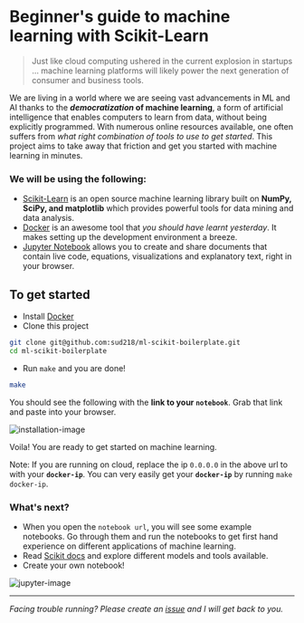 # Beginner's guide to machine learning with Scikit-Learn
> Just like cloud computing ushered in the current explosion in startups … machine learning platforms will likely power the next generation of consumer and business tools.

We are living in a world where we are seeing vast advancements in ML and AI thanks to the **_democratization_ of machine learning**, a form of artificial intelligence that enables computers to learn from data, without being explicitly programmed. With numerous online resources available, one often suffers from _what right combination of tools to use to get started_. This project aims to take away that friction and get you started with machine learning in minutes.

### We will be using the following:
- [Scikit-Learn][scikit] is an open source machine learning library built on **NumPy, SciPy, and matplotlib** which provides powerful tools for data mining and data analysis.
- [Docker][docker] is an awesome tool that _you should have learnt yesterday_. It makes setting up the development environment a breeze.
- [Jupyter Notebook][jupyter] allows you to create and share documents that contain live code, equations, visualizations and explanatory text, right in your browser.

## To get started
- Install [Docker][docker-install]
- Clone this project
```bash
git clone git@github.com:sud218/ml-scikit-boilerplate.git
cd ml-scikit-boilerplate
```
- Run `make` and you are done!
```bash
make
```
You should see the following with the **link to your `notebook`**. Grab that link and paste into your browser. 

![installation-image]

Voila! You are ready to get started on machine learning.

Note: If you are running on cloud, replace the ip `0.0.0.0` in the above url to with your **`docker-ip`**. You can very easily get your **`docker-ip`** by running `make docker-ip`.

### What's next?
- When you open the `notebook url`, you will see some example notebooks. Go through them and run the notebooks to get first hand experience on different applications of machine learning.
- Read [Scikit docs][scikit-docs] and explore different models and tools available.
- Create your own notebook!

![jupyter-image]

---
_Facing trouble running? Please create an [issue][git-issue] and I will get back to you._

[scikit]: http://scikit-learn.org/stable/
[docker]: https://www.docker.com/what-docker
[jupyter]: http://jupyter.org/
[docker-install]: https://docs.docker.com/engine/installation/
[gl-api-key]: https://turi.com/download/academic.html
[installation-image]: https://i.imgur.com/RxPNuXP.png
[scikit-docs]: http://scikit-learn.org/stable/documentation.html
[git-issue]: https://github.com/sud218/ml-scikit-boilerplate/issues
[jupyter-image]: https://i.imgur.com/v4JcLhI.png
